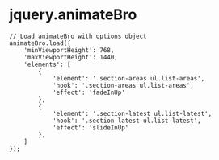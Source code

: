 # jquery.animateBro

    // Load animateBro with options object
	animateBro.load({
        'minViewportHeight': 768,
        'maxViewportHeight': 1440,
		'elements': [
			{
				'element': '.section-areas ul.list-areas',
				'hook': '.section-areas ul.list-areas',
				'effect': 'fadeInUp'
			},
			{
				'element': '.section-latest ul.list-latest',
				'hook': '.section-latest ul.list-latest',
				'effect': 'slideInUp'
			},
		]
	});
